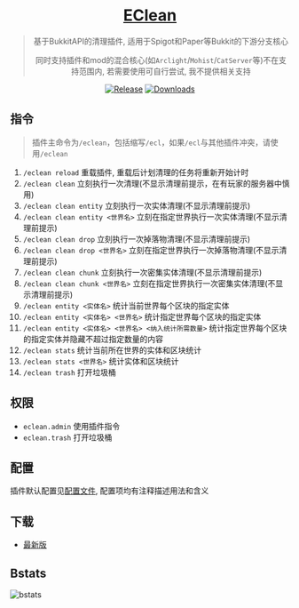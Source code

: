 <div align="center">

# [EClean](https://github.com/4o4E/EClean)

> 基于BukkitAPI的清理插件, 适用于Spigot和Paper等Bukkit的下游分支核心
>
> 同时支持插件和mod的混合核心(如`Arclight`/`Mohist`/`CatServer`等)不在支持范围内, 若需要使用可自行尝试, 我不提供相关支持

[![Release](https://img.shields.io/github/v/release/4o4E/EClean?label=Release)](https://github.com/4o4E/EClean/releases/latest)
[![Downloads](https://img.shields.io/github/downloads/4o4E/EClean/total?label=Download)](https://github.com/4o4E/EClean/releases)

</div>

## 指令

> 插件主命令为`/eclean`，包括缩写`/ecl`，如果`/ecl`与其他插件冲突，请使用`/eclean`

1. `/eclean reload` 重载插件, 重载后计划清理的任务将重新开始计时
2. `/eclean clean` 立刻执行一次清理(不显示清理前提示，在有玩家的服务器中慎用)
3. `/eclean clean entity` 立刻执行一次实体清理(不显示清理前提示)
4. `/eclean clean entity <世界名>` 立刻在指定世界执行一次实体清理(不显示清理前提示)
5. `/eclean clean drop` 立刻执行一次掉落物清理(不显示清理前提示)
6. `/eclean clean drop <世界名>` 立刻在指定世界执行一次掉落物清理(不显示清理前提示)
7. `/eclean clean chunk` 立刻执行一次密集实体清理(不显示清理前提示)
8. `/eclean clean chunk <世界名>` 立刻在指定世界执行一次密集实体清理(不显示清理前提示)
9. `/eclean entity <实体名>` 统计当前世界每个区块的指定实体
10. `/eclean entity <实体名> <世界名>` 统计指定世界每个区块的指定实体
11. `/eclean entity <实体名> <世界名> <纳入统计所需数量>` 统计指定世界每个区块的指定实体并隐藏不超过指定数量的内容
12. `/eclean stats` 统计当前所在世界的实体和区块统计
13. `/eclean stats <世界名>` 统计实体和区块统计
14. `/eclean trash` 打开垃圾桶

## 权限

- `eclean.admin` 使用插件指令
- `eclean.trash` 打开垃圾桶

## 配置

插件默认配置见[配置文件](src/main/resources/config.yml), 配置项均有注释描述用法和含义

## 下载

- [最新版](https://github.com/4o4E/EClean/releases/latest)

## Bstats

![bstats](https://bstats.org/signatures/bukkit/EClean.svg)
